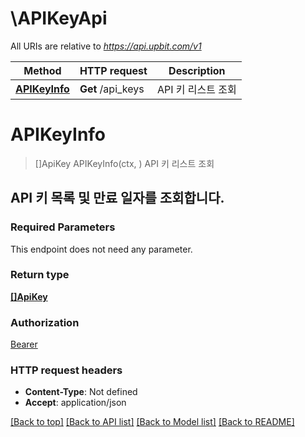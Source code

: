 # \APIKeyApi

All URIs are relative to *https://api.upbit.com/v1*

Method | HTTP request | Description
------------- | ------------- | -------------
[**APIKeyInfo**](APIKeyApi.md#APIKeyInfo) | **Get** /api_keys | API 키 리스트 조회


# **APIKeyInfo**
> []ApiKey APIKeyInfo(ctx, )
API 키 리스트 조회

## API 키 목록 및 만료 일자를 조회합니다. 

### Required Parameters
This endpoint does not need any parameter.

### Return type

[**[]ApiKey**](APIKey.md)

### Authorization

[Bearer](../README.md#Bearer)

### HTTP request headers

 - **Content-Type**: Not defined
 - **Accept**: application/json

[[Back to top]](#) [[Back to API list]](../README.md#documentation-for-api-endpoints) [[Back to Model list]](../README.md#documentation-for-models) [[Back to README]](../README.md)

